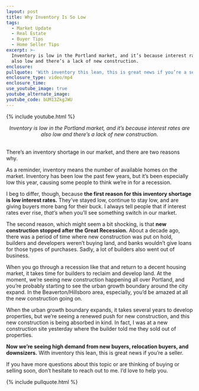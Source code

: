 ```yaml
---
layout: post
title: Why Inventory Is So Low
tags:
  - Market Update
  - Real Estate
  - Buyer Tips
  - Home Seller Tips
excerpt: >-
  Inventory is low in the Portland market, and it’s because interest rates are
  also low and there’s a lack of new construction.
enclosure:
pullquote: 'With inventory this lean, this is great news if you’re a seller.'
enclosure_type: video/mp4
enclosure_time:
use_youtube_image: true
youtube_alternate_image:
youtube_code: bUM13ZkgJWU
---
```


{% include youtube.html %}

<CENTER><EM>Inventory is low in the Portland market, and it’s because interest rates are also low and there’s a lack of new construction. </EM></CENTER>
&nbsp;

There’s an inventory shortage in our market, and there are two reasons why.&nbsp;

As a reminder, inventory means the number of available homes on the market. Inventory has been low the past few years, but it’s been especially low this year, causing some people to think we’re in for a recession.&nbsp;

I beg to differ, though, because **the first reason for this inventory shortage is low interest rates.** They’ve stayed low, continue to stay low, and are giving buyers more bang for their buck. I always tell people that if interest rates ever rise, *that’s* when you’ll see something switch in our market.&nbsp;

The second reason, which might seem a bit shocking, is that **new construction stopped after the Great Recession.** About a decade ago, there was a period of time where new construction was put on hold, builders and developers weren’t buying land, and banks wouldn’t give loans for those types of purchases. Sadly, a lot of builders also went out of business.&nbsp;

When you go through a recession like that and return to a decent housing market, it takes time for builders to reclaim and develop land. At the moment, we’re seeing new construction happening all over Portland, and you’re probably starting to see the urban growth boundary around the city expand. In the Beaverton/Hillsboro area, especially, you’d be amazed at all the new construction going on.&nbsp;

When the urban growth boundary expands, it takes several years to develop properties, but we’re seeing a renewed push for new construction, and this new construction is being absorbed in kind. In fact, I was at a new construction site yesterday where the builder told me they sold out of properties.&nbsp;

**Now we’re seeing high demand from new buyers, relocation buyers, and downsizers.** With inventory this lean, this is great news if you’re a seller.&nbsp;

If you have more questions about this topic or are thinking of buying or selling soon, don’t hesitate to reach out to me. I’d love to help you.

{% include pullquote.html %}